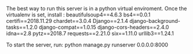 The best way to run this server is in a python virtual enviroment. Once the virtualenv is set, install :
  beautifulsoup4==4.6.3
  bs4==0.0.1
  certifi==2018.11.29
  chardet==3.0.4
  Django==2.1.4
  django-background-tasks==1.2.0
  django-compat==1.0.15
  django-cors-headers==2.4.0
  idna==2.8
  pytz==2018.7
  requests==2.21.0
  six==1.11.0
  urllib3==1.24.1

To start the server, run:
  python manage.py runserver 0.0.0.0:8000
